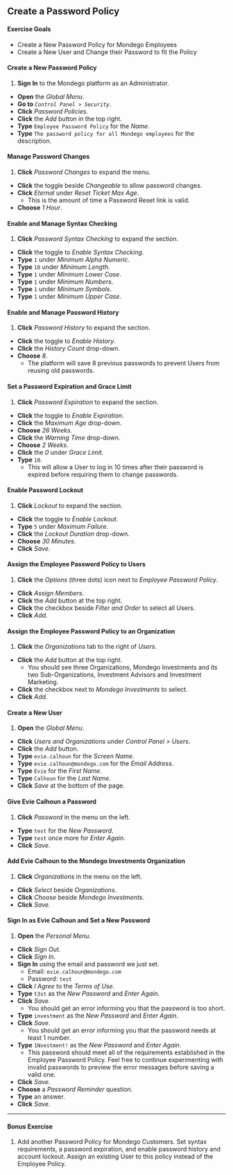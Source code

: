 <a href="#" id="1a"></a>

## Create a Password Policy

<div class="ahead">

#### Exercise Goals

- Create a New Password Policy for Mondego Employees
- Create a New User and Change their Password to fit the Policy

</div>

#### Create a New Password Policy
1. **Sign In** to the Mondego platform as an Administrator.
* **Open** the _Global Menu_. 
* **Go to** _`Control Panel > Security`_.
* **Click** _Password Policies_.
* **Click** the _Add_ button in the top right.
* **Type** `Employee Password Policy` for the _Name_. 
* **Type** `The password policy for all Mondego employees` for the description.  

#### Manage Password Changes
1. **Click** _Password Changes_ to expand the menu. 
* **Click** the toggle beside _Changeable_ to allow password changes. 
* **Click** _Eternal_ under _Reset Ticket Max Age_. 
	- This is the amount of time a Password Reset link is valid. 
* **Choose** _1 Hour_.

#### Enable and Manage Syntax Checking
1. **Click** _Password Syntax Checking_ to expand the section. 
* **Click** the toggle to _Enable Syntax Checking_. 
* **Type** `1` under _Minimum Alpha Numeric_. 
* **Type** `10` under _Minimum Length_.
* **Type** `1` under _Minimum Lower Case_. 
* **Type** `1` under _Minimum Numbers_. 
* **Type** `1` under _Minimum Symbols_.
* **Type** `1` under _Minimum Upper Case_. 

#### Enable and Manage Password History 
1. **Click** _Password History_ to expand the section. 
* **Click** the toggle to _Enable History_. 
* **Click** the _History Count_ drop-down. 
* **Choose** _8_.
	- The platform will save 8 previous passwords to prevent Users from reusing old passwords. 

#### Set a Password Expiration and Grace Limit
1. **Click** _Password Expiration_ to expand the section. 
* **Click** the toggle to _Enable Expiration_. 
* **Click** the _Maximum Age_ drop-down. 
* **Choose** _26 Weeks_.
* **Click** the _Warning Time_ drop-down. 
* **Choose** _2 Weeks_. 
* **Click** the _0_ under _Grace Limit_. 
* **Type** `10`.
	- This will allow a User to log in 10 times after their password is expired before requiring them to change passwords. 

#### Enable Password Lockout
1. **Click** _Lockout_ to expand the section. 
* **Click** the toggle to _Enable Lockout_. 
* **Type** `5` under _Maximum Failure_.
* **Click** the _Lockout Duration_ drop-down. 
* **Choose** _30 Minutes_. 
* **Click** _Save_. 

#### Assign the Employee Password Policy to Users
1. **Click** the _Options_ (three dots) icon next to _Employee Password Policy_. 
* **Click** _Assign Members_.
* **Click** the _Add_ button at the top right. 
* **Click** the checkbox beside _Filter and Order_ to select all Users. 
* **Click** _Add_. 

#### Assign the Employee Password Policy to an Organization
1. **Click** the _Organizations_ tab to the right of _Users_.
* **Click** the _Add_ button at the top right. 
	- You should see three Organizations, Mondego Investments and its two Sub-Organizations, Investment Advisors and Investment Marketing. 
* **Click** the checkbox next to _Mondego Investments_ to select. 
* **Click** _Add_. 

#### Create a New User
1. **Open** the _Global Menu_. 
* **Click** _Users and Organizations_ under _Control Panel > Users_. 
* **Click** the _Add_ button. 
* **Type** `evie.calhoun` for the _Screen Name_. 
* **Type** `evie.calhoun@mondego.com` for the _Email Address_. 
* **Type** `Evie` for the _First Name_. 
* **Type** `Calhoun` for the _Last Name_. 
* **Click** _Save_ at the bottom of the page. 

#### Give Evie Calhoun a Password
1. **Click** _Password_ in the menu on the left. 
* **Type** `test` for the _New Password_. 
* **Type** `test` once more for _Enter Again_. 
* **Click** _Save_. 

#### Add Evie Calhoun to the Mondego Investments Organization
1. **Click** _Organizations_ in the menu on the left. 
* **Click** _Select_ beside _Organizations_. 
* **Click** _Choose_ beside _Mondego Investments_. 
* **Click** _Save_. 

#### Sign In as Evie Calhoun and Set a New Password
1. **Open** the _Personal Menu_. 
* **Click** _Sign Out_. 
* **Click** _Sign In_. 
* **Sign In** using the email and password we just set. 
	- Email: `evie.calhoun@mondego.com`
	- Password: `test`
* **Click** _I Agree_ to the _Terms of Use_. 
* **Type** `t3st` as the _New Password_ and _Enter Again_. 
* **Click** _Save_. 
	- You should get an error informing you that the password is too short. 
* **Type** `investment` as the _New Password_ and _Enter Again_.
* **Click** _Save_.
	- You should get an error informing you that the password needs at least 1 number. 
* **Type** `1Nvestment!` as the _New Password_ and _Enter Again_.
	- This password should meet all of the requirements established in the Employee Password Policy. Feel free to continue experimenting with invalid passwords to preview the error messages before saving a valid one.
* **Click** _Save_. 
* **Choose** a _Password Reminder_ question. 
* **Type** an answer.
* **Click** _Save_. 

---

#### Bonus Exercise
1. Add another Password Policy for Mondego Customers. Set syntax requirements, a password expiration, and enable password history and account lockout. Assign an existing User to this policy instead of the Employee Policy. 